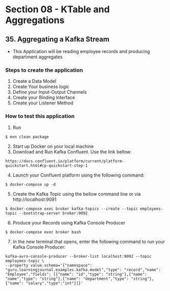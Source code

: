 # Section 08 - KTable and Aggregations

## 35. Aggregating a Kafka Stream

- This Application will be reading employee records and producing department aggregates

### Steps to create the application

1. Create a Data Model
2. Create Your business logic
3. Define your Input-Output Channels
4. Create your Binding Interface
5. Create your Listener Method

### How to test this application

1. Run 
```
$ mvn clean package
```

2. Start up Docker on your local machine
3. Download and Run Kafka Confluent. Use the link bellow:
``` 
https://docs.confluent.io/platform/current/platform-quickstart.html#cp-quickstart-step-1
```

4. Launch your Confluent platform using the following command:
```
$ docker-compose up -d
```

5. Create the Kafka Topic using the bellow command line or via http://localhost:9091
```
$ docker-compose exec broker kafka-topics --create --topic employees-topic --bootstrap-server broker:9092
```

6. Produce your Records using Kafka Console Producer
```
$ docker-compose exec broker bash
```

7. In the new terminal that opens, enter the following command to run your Kafka Console Producer:

```
kafka-avro-console-producer --broker-list localhost:9092 --topic employees-topic \
--property value.schema='{"namespace": "guru.learningjournal.examples.kafka.model","type": "record","name": "Employee","fields": [{"name": "id","type": "string"},{"name": "name","type": "string"},{"name": "department","type": "string"},{"name": "salary","type":"int"}]}'
```